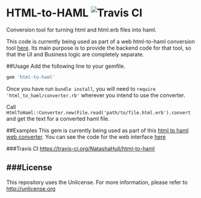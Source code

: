 # HTML-to-HAML ![Travis CI](https://travis-ci.org/NatashaHull/html-to-haml.svg?branch=master)
Conversion tool for turning html and html.erb files into haml.

This code is currently being used as part of a web html-to-haml conversion tool [here](http://html-to-haml.cfapps.io/).
Its main purpose is to provide the backend code for that tool, so that the UI and Business logic are completely separate.

##Usage
Add the following line to your gemfile.
```ruby
gem 'html-to-haml'
```
Once you have run `bundle install`, you will need to `require 'html_to_haml/converter.rb'` wherever you intend to use the converter.

Call `HtmlToHaml::Converter.new(File.read('path/to/file.html.erb').convert` and get the text for a converted haml file.

##Examples
This gem is currently being used as part of this [html to haml web converter](http://html-to-haml.cfapps.io/).
You can see the code for the web interface [here](https://github.com/NatashaHull/html-to-haml-web)

###Travis CI
https://travis-ci.org/NatashaHull/html-to-haml

###License
--------------------------
This repository uses the Unlicense.
For more information, please refer to <http://unlicense.org>